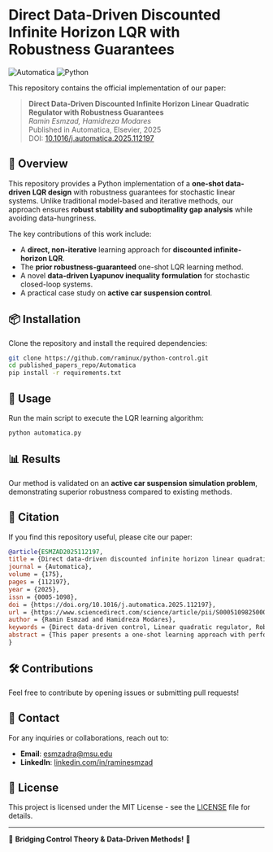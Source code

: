 # Direct Data-Driven Discounted Infinite Horizon LQR with Robustness Guarantees

![Automatica](https://img.shields.io/badge/Published%20in-Automatica-blue)
![Python](https://img.shields.io/badge/Made%20With-Python-blue)

This repository contains the official implementation of our paper:

> **Direct Data-Driven Discounted Infinite Horizon Linear Quadratic Regulator with Robustness Guarantees**  
> *Ramin Esmzad, Hamidreza Modares*  
> Published in Automatica, Elsevier, 2025  
> DOI: [10.1016/j.automatica.2025.112197](https://doi.org/10.1016/j.automatica.2025.112197)

## 📖 Overview
This repository provides a Python implementation of a **one-shot data-driven LQR design** with robustness guarantees for stochastic linear systems. Unlike traditional model-based and iterative methods, our approach ensures **robust stability and suboptimality gap analysis** while avoiding data-hungriness. 

The key contributions of this work include:
- A **direct, non-iterative** learning approach for **discounted infinite-horizon LQR**.
- The **prior robustness-guaranteed** one-shot LQR learning method.
- A novel **data-driven Lyapunov inequality formulation** for stochastic closed-loop systems.
- A practical case study on **active car suspension control**.

## 📦 Installation
Clone the repository and install the required dependencies:

```bash
git clone https://github.com/raminux/python-control.git
cd published_papers_repo/Automatica
pip install -r requirements.txt
```

## 🚀 Usage
Run the main script to execute the LQR learning algorithm:

```bash
python automatica.py
```

## 📊 Results
Our method is validated on an **active car suspension simulation problem**, demonstrating superior robustness compared to existing methods. 



## 📜 Citation
If you find this repository useful, please cite our paper:

```bibtex
@article{ESMZAD2025112197,
title = {Direct data-driven discounted infinite horizon linear quadratic regulator with robustness guarantees},
journal = {Automatica},
volume = {175},
pages = {112197},
year = {2025},
issn = {0005-1098},
doi = {https://doi.org/10.1016/j.automatica.2025.112197},
url = {https://www.sciencedirect.com/science/article/pii/S0005109825000883},
author = {Ramin Esmzad and Hamidreza Modares},
keywords = {Direct data-driven control, Linear quadratic regulator, Robustness, Suboptimality gap},
abstract = {This paper presents a one-shot learning approach with performance and robustness guarantees for the linear quadratic regulator (LQR) control of stochastic linear systems. Even though data-based LQR control has been widely considered, existing results suffer either from data hungriness due to the inherently iterative nature of the optimization formulation (e.g., value learning or policy gradient reinforcement learning algorithms) or from a lack of robustness guarantees in one-shot non-iterative algorithms. To avoid data hungriness while ensuing robustness guarantees, an adaptive dynamic programming formalization of the LQR is presented that relies on solving a Bellman inequality. The control gain and the value function are directly learned by using a control-oriented approach that characterizes the closed-loop system using data and a decision variable from which the control is obtained. This closed-loop characterization is noise-dependent. The effect of the closed-loop system noise on the Bellman inequality is considered to ensure both robust stability and suboptimal performance despite ignoring the measurement noise. To ensure robust stability, it is shown that this system characterization leads to a closed-loop system with multiplicative and additive noise, enabling the application of distributional robust control techniques. The analysis of the suboptimality gap reveals that robustness can be achieved by construction without the need for regularization or parameter tuning. The simulation results on the active car suspension problem demonstrate the superiority of the proposed method in terms of robustness and performance gap compared to existing methods.}
}
```

## 🛠 Contributions
Feel free to contribute by opening issues or submitting pull requests!

## 📩 Contact
For any inquiries or collaborations, reach out to:
- **Email**: [esmzadra@msu.edu](mailto:esmzadra@msu.edu)
- **LinkedIn**: [linkedin.com/in/raminesmzad](https://www.linkedin.com/in/raminesmzad/)

## 📜 License
This project is licensed under the MIT License - see the [LICENSE](LICENSE) file for details.

---
🔬 **Bridging Control Theory & Data-Driven Methods!** 🚀

